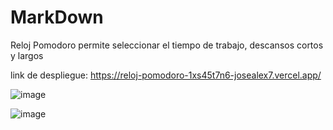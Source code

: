 # MarkDown
Reloj Pomodoro permite seleccionar el tiempo de trabajo, descansos cortos y largos

link de despliegue: https://reloj-pomodoro-1xs45t7n6-josealex7.vercel.app/

![image](https://user-images.githubusercontent.com/89882027/151440293-98b7731b-3689-4ced-bab3-5e893ab4ca79.png)

![image](https://user-images.githubusercontent.com/89882027/151440382-ca0ca1ba-6c35-447b-ba95-f5a1ce9cf535.png)
